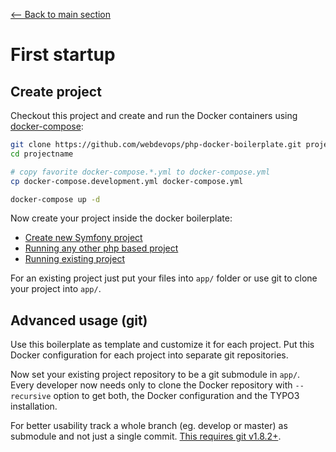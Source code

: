 [<-- Back to main section](../README.md)

# First startup

## Create project

Checkout this project and create and run the Docker containers using [docker-compose](https://github.com/docker/compose):

```bash
git clone https://github.com/webdevops/php-docker-boilerplate.git projectname
cd projectname

# copy favorite docker-compose.*.yml to docker-compose.yml
cp docker-compose.development.yml docker-compose.yml

docker-compose up -d
```

Now create your project inside the docker boilerplate:

- [Create new Symfony project](PROJECT-SYMFONY.md)
- [Running any other php based project](PROJECT-OTHER.md)
- [Running existing project](PROJECT-EXISTING.md)

For an existing project just put your files into `app/` folder or use git to clone your project into `app/`.

## Advanced usage (git)

Use this boilerplate as template and customize it for each project. Put this Docker
configuration for each project into separate git repositories.

Now set your existing project repository to be a git submodule in `app/`.
Every developer now needs only to clone the Docker repository with `--recursive` option
to get both, the Docker configuration and the TYPO3 installation.

For better usability track a whole branch (eg. develop or master) as submodule and not just a single commit. [This requires git v1.8.2+](https://git.kernel.org/cgit/git/git.git/tree/Documentation/RelNotes/1.8.2.txt?id=v1.8.2#n186).
